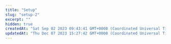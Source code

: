 ```yaml
---
title: "Setup"
slug: "setup-2"
excerpt: ""
hidden: true
createdAt: "Sat Sep 02 2023 09:43:41 GMT+0000 (Coordinated Universal Time)"
updatedAt: "Thu Dec 07 2023 15:27:42 GMT+0000 (Coordinated Universal Time)"
---
```

